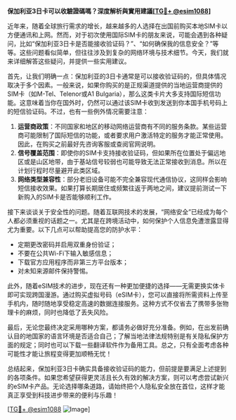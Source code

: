 **保加利亚3日卡可以收驗證碼嗎？深度解析與實用建議[[TG💪+ @esim1088](https://t.me/s/esim1088)]**

近年来，随着全球旅行需求的增长，越来越多的人选择在出国前购买本地SIM卡以方便通讯和上网。然而，对于初次使用国际SIM卡的朋友来说，可能会遇到各种疑问，比如“保加利亚3日卡是否能接收验证码？”、“如何确保我的信息安全？”等等。这些问题看似简单，但往往涉及到复杂的网络环境与技术细节。今天，我们就来详细解答这些疑问，并提供一些实用建议。

首先，让我们明确一点：保加利亚的3日卡通常是可以接收验证码的，但具体情况取决于多个因素。一般来说，如果你购买的是正规渠道提供的当地运营商提供的SIM卡（如M-Tel、Telenor或A1 Bulgaria），那么这类卡片大多支持国际短信功能。这意味着当你在国外时，仍然可以通过该SIM卡收到发送到你本国手机号码上的短信验证码。不过，也有一些例外情况需要注意：

1. **运营商政策**：不同国家和地区的移动网络运营商有不同的服务条款。某些运营商可能限制了国际短信的功能，或者要求用户激活特定的服务才能正常使用。因此，在购买之前最好先咨询客服或查阅官网说明。
2. **信号覆盖范围**：即使你的SIM卡支持接收验证码，但如果所在位置处于偏远地区或是山区地带，由于基站信号较弱也可能导致无法正常接收到消息。所以在计划行程时尽量避开此类区域。
3. **网络类型兼容性**：部分老旧设备可能不完全兼容现代通信协议，这同样会影响短信接收效果。如果打算长期居住或频繁往返于两地之间，建议提前测试一下新购入的SIM卡是否能够顺利工作。

接下来谈谈关于安全性的问题。随着互联网技术的发展，“网络安全”已经成为每个人都必须重视的话题之一。尤其是在跨境活动中，如何保护个人信息免遭泄露显得尤为重要。以下几点可以帮助提高您的防护水平：
- 定期更改密码并启用双重身份验证；
- 不要在公共Wi-Fi下输入敏感信息；
- 下载官方应用程序而非第三方平台版本；
- 对未知来源邮件保持警惕。

此外，随着eSIM技术的进步，现在还有一种更加便捷的选择——无需更换实体卡即可实现跨国漫游。通过购买虚拟号码（eSIM卡），您可以直接将所需资料上传至手机内，随时随地享受稳定高速的数据连接服务。这种方式不仅省去了携带多张物理卡的麻烦，同时也降低了丢失风险。

最后，无论您最终决定采用哪种方案，都请务必做好充分准备。例如，在出发前确认目的地国家的语言环境是否适合自己；了解当地法律法规特别是有关隐私保护方面的规定；同时也可以下载一些翻译软件作为备用工具。总之，只有全面考虑各种可能性才能让旅程变得更加顺畅无忧！

总结起来，保加利亚3日卡确实具备接收验证码的能力，但前提是要满足上述提到的各项条件。如果您希望获得更灵活且长久有效的解决方案，则可以考虑尝试新兴的eSIM卡产品。无论选择哪条道路，请始终把个人隐私安全放在首位，这样才能真正享受到科技进步带来的便利与乐趣！

[[TG💪+ @esim1088](https://t.me/s/esim1088) ![Image](https://i.postimg.cc/4NQfJmqS/Snipaste-2025-05-13-00-14-12.png)]